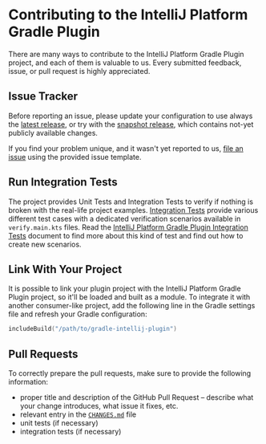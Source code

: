 # Contributing to the IntelliJ Platform Gradle Plugin

There are many ways to contribute to the IntelliJ Platform Gradle Plugin project, and each of them is valuable to us.
Every submitted feedback, issue, or pull request is highly appreciated.

## Issue Tracker
Before reporting an issue, please update your configuration to use always the [latest release](https://github.com/JetBrains/gradle-intellij-plugin/releases), or try with the [snapshot release](https://plugins.jetbrains.com/docs/intellij/tools-intellij-platform-gradle-plugin.html), which contains not-yet publicly available changes.

If you find your problem unique, and it wasn't yet reported to us, [file an issue](https://github.com/JetBrains/gradle-intellij-plugin/issues/new) using the provided issue template.

## Run Integration Tests
The project provides Unit Tests and Integration Tests to verify if nothing is broken with the real-life project examples.
[Integration Tests](https://github.com/JetBrains/gradle-intellij-plugin/tree/master/integration-tests) provide various different test cases with a dedicated verification scenarios available in `verify.main.kts` files.
Read the [IntelliJ Platform Gradle Plugin Integration Tests](INTEGRATION_TESTS.md) document to find more about this kind of test and find out how to create new scenarios.

## Link With Your Project
It is possible to link your plugin project with the IntelliJ Platform Gradle Plugin project, so it'll be loaded and built as a module.
To integrate it with another consumer-like project, add the following line in the Gradle settings file and refresh your Gradle configuration:

```kotlin
includeBuild("/path/to/gradle-intellij-plugin")
```

## Pull Requests
To correctly prepare the pull requests, make sure to provide the following information:
- proper title and description of the GitHub Pull Request – describe what your change introduces, what issue it fixes, etc.
- relevant entry in the [`CHANGES.md`](https://github.com/JetBrains/gradle-intellij-plugin/blob/master/CHANGES.md) file
- unit tests (if necessary)
- integration tests (if necessary)
